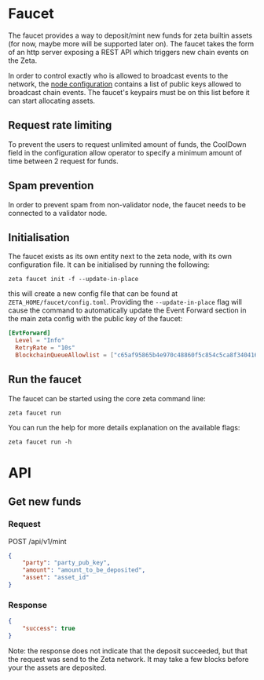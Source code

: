 # Faucet

The faucet provides a way to deposit/mint new funds for zeta builtin assets (for
now, maybe more will be supported later on). The faucet takes the form of an
http server exposing a REST API which triggers new chain events on the Zeta.

In order to control exactly who is allowed to broadcast events to the network,
the [node configuration](../config/) contains a list of public keys allowed to
broadcast chain events. The faucet's keypairs must be on this list before it can
start allocating assets.

## Request rate limiting

To prevent the users to request unlimited amount of funds, the CoolDown field in
the configuration allow operator to specify a minimum amount of time between 2
request for funds.

## Spam prevention

In order to prevent spam from non-validator node, the faucet needs to be
connected to a validator node.

## Initialisation

The faucet exists as its own entity next to the zeta node, with its own configuration file. It can be initialised by running the following:

```shell
zeta faucet init -f --update-in-place
```

this will create a new config file that can be found at `ZETA_HOME/faucet/config.toml`. Providing the `--update-in-place` flag will cause the command to automatically update the Event Forward section in the main zeta config with the public key of the faucet:

```toml
[EvtForward]
  Level = "Info"
  RetryRate = "10s"
  BlockchainQueueAllowlist = ["c65af95865b4e970c48860f5c854c5ca8f340416372f9e72a98ff09e365aa0cf"]
```
## Run the faucet

The faucet can be started using the core zeta command line:

```shell
zeta faucet run
```

You can run the help for more details explanation on the available flags:

```
zeta faucet run -h
```

# API

## Get new funds

### Request

POST /api/v1/mint

```json
{
	"party": "party_pub_key",
	"amount": "amount_to_be_deposited",
	"asset": "asset_id"
}
```

### Response

```json
{
	"success": true
}
```

Note: the response does not indicate that the deposit succeeded, but that the
request was send to the Zeta network. It may take a few blocks before your the
assets are deposited.
